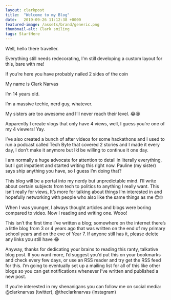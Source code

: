 ```yaml
---
layout: clarkpost
title:  "Welcome to my Blog"
date:   2019-09-26 11:12:38 +0000
featured-image: /assets/brand/generic.png
thumbnail-alt: Clark smiling
tags: StartHere
---
```


Well, hello there traveller.

Everything still needs redecorating, I’m still developing a custom layout for this, bare with me! 

If you’re here you have probably nailed 2 sides of the coin

My name is Clark Narvas

I’m 14 years old.

I’m a massive techie, nerd guy, whatever.

My sisters are too awesome and I’ll never reach their level. 😂😫

Apparently I create vlogs that only have 4 views, well, I guess you’re one of my 4 viewers! Yay.

I’ve also created a bunch of after videos for some hackathons and I used to run a podcast called Tech Byte that covered 2 stories and I made it every day, I don’t make it anymore but I’d be willing to continue it one day.

I am normally a huge advocate for attention to detail in literally everything, but I got impatient and started writing this right now. Pauline (my sister) says ship anything you have, so I guess I’m doing that?

This blog will be a portal into my nerdy but unpredictable mind. I’ll write about certain subjects from tech to politics to anything I really want. This isn’t really for views, It’s more for talking about things I’m interested in and hopefully networking with people who also like the same things as me 😊🤓

When I was younger, I always thought articles and blogs were boring compared to video. Now I reading and writing one. Wooo! 

This isn’t the first time I’ve written a blog; somewhere on the internet there’s a little blog from 3 or 4 years ago that was written on the end of my primary school years and on the eve of Year 7. If anyone still has it, please delete any links you still have 😂

Anyway, thanks for dedicating your brains to reading this ranty, talkative blog post. If you want more, I’d suggest you’d put this on your bookmarks and check every few days, or use an RSS reader and try get the RSS feed for this. I’m going to eventually set up a mailing list for all of this like other blogs so you can get notifications whenever I’ve written and published a new post.

If you’re interested in my shenanigans you can follow me on social media: @clarknarvas (twitter), @theclarknarvas (instagram)
